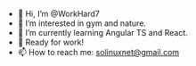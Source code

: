 - 👋 Hi, I’m @WorkHard7
- 👀 I’m interested in gym and nature.
- 🌱 I’m currently learning Angular TS and React.
- 💞️ Ready for work!
- 📫 How to reach me: solinuxnet@gmail.com

<!---
WorkHard7/WorkHard7 is a ✨ special ✨ repository because its `README.md` (this file) appears on your GitHub profile.
You can click the Preview link to take a look at your changes.
--->
